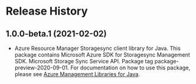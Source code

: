# Release History

## 1.0.0-beta.1 (2021-02-02)

- Azure Resource Manager Storagesync client library for Java. This package contains Microsoft Azure SDK for Storagesync Management SDK. Microsoft Storage Sync Service API. Package tag package-preview-2020-09-01. For documentation on how to use this package, please see [Azure Management Libraries for Java](https://aka.ms/azsdk/java/mgmt).
